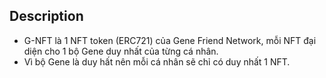 ## Description
- G-NFT là 1 NFT token (ERC721) của Gene Friend Network, mỗi NFT đại diện cho 1 bộ Gene 
duy nhất của từng cá nhân.
- Vì bộ Gene là duy hất nên mỗi cá nhân sẽ chỉ có duy nhất 1 NFT.

